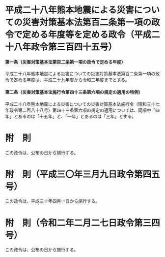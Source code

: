 # 平成二十八年熊本地震による災害についての災害対策基本法第百二条第一項の政令で定める年度等を定める政令（平成二十八年政令第三百四十五号）
#### 第一条（災害対策基本法第百二条第一項の政令で定める年度）
平成二十八年熊本地震による災害についての災害対策基本法第百二条第一項の政令で定める年度は、平成二十九年度から令和二年度までとする。
#### 第二条（災害対策基本法施行令第四十三条第六項の規定の適用の特例）
平成二十八年熊本地震による災害についての災害対策基本法施行令（昭和三十七年政令第二百八十八号）第四十三条第六項の規定の適用については、同項中「四年」とあるのは「十五年」と、「一年」とあるのは「三年」とする。
# 附　則
この政令は、公布の日から施行する。
# 附　則（平成三〇年三月九日政令第四五号）
この政令は、平成三十年四月一日から施行する。
# 附　則（令和二年二月二七日政令第三四号）
この政令は、公布の日から施行する。
